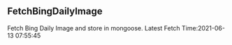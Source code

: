 ## FetchBingDailyImage

Fetch Bing Daily Image and store in mongoose. Latest Fetch Time:2021-06-13 07:55:45



